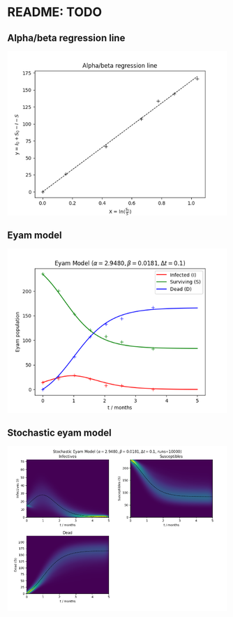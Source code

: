 # README: TODO

## Alpha/beta regression line
![Alpha/beta regression line graph](./images/ab_regression_line.png "Alpha/beta regression line graph")

## Eyam model
![Eyam model graph](./images/simple_eyam.png "Eyam model graph")

## Stochastic eyam model
![Stochastic eyam model graph](./images/stochastic_eyam.png "Stochastic eyam model graph")